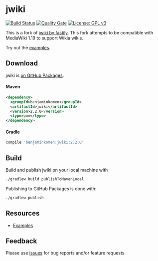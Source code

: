 # jwiki
[![Build Status](https://www.travis-ci.com/benjaminkomen/jwiki.svg?branch=master)](https://www.travis-ci.com/benjaminkomen/jwiki)
[![Quality Gate](https://sonarcloud.io/api/project_badges/measure?project=benjaminkomen%3Ajwiki&metric=alert_status)](https://sonarcloud.io/dashboard?id=benjaminkomen%3Ajwiki)
[![License: GPL v3](https://upload.wikimedia.org/wikipedia/commons/8/86/GPL_v3_Blue_Badge.svg)](https://www.gnu.org/licenses/gpl-3.0.en.html)

This is a fork of [jwiki by fastily](https://github.com/fastily/jwiki). This fork attempts to be compatible with
 MediaWiki 1.19 to support Wikia wikis.

Try out the [examples](https://github.com/benjaminkomen/jwiki/wiki/Examples).

## Download
 jwiki is [on GitHub Packages](https://github.com/benjaminkomen/jwiki/packages?package_type=Maven).

#### Maven
```xml
<dependency>
  <groupId>benjaminkomen</groupId>
  <artifactId>jwiki</artifactId>
  <version>2.2.0</version>
  <type>pom</type>
</dependency>
```

#### Gradle
```groovy
compile 'benjaminkomen:jwiki:2.2.0'
```

## Build
Build and publish jwiki on your local machine with
```bash
./gradlew build publishToMavenLocal
```

Publishing to GitHub Packages is done with:
```bash
./gradlew publish
```

## Resources
* [Examples](https://github.com/benjaminkomen/jwiki/wiki/Examples)
<!-- * [Javadocs](https://fastily.github.io/jwiki/docs/jwiki/) -->

## Feedback
Please use [issues](https://github.com/benjaminkomen/jwiki/issues) for bug reports and/or feature requests.
